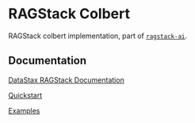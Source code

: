 # RAGStack Colbert

RAGStack colbert implementation, part of [`ragstack-ai`](https://pypi.org/project/ragstack-ai/).

## Documentation

[DataStax RAGStack Documentation](https://docs.datastax.com/en/ragstack/docs/index.html)

[Quickstart](https://docs.datastax.com/en/ragstack/docs/quickstart.html)

[Examples](https://docs.datastax.com/en/ragstack/docs/examples/index.html)
